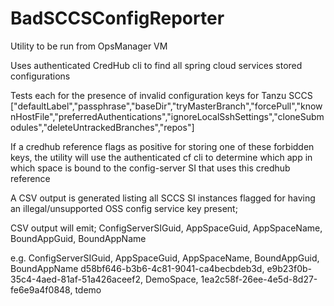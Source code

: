 # BadSCCSConfigReporter

Utility to be run from OpsManager VM

Uses authenticated CredHub cli to find all spring cloud services stored configurations

Tests each for the presence of invalid configuration keys for Tanzu SCCS 
["defaultLabel","passphrase","baseDir","tryMasterBranch","forcePull","knownHostFile","preferredAuthentications","ignoreLocalSshSettings","cloneSubmodules","deleteUntrackedBranches","repos"]

If a credhub reference flags as positive for storing one of these forbidden keys, the utility will use the authenticated cf cli to determine which app in which space is bound to the config-server SI that uses this credhub reference

A CSV output is generated listing all SCCS SI instances flagged for having an illegal/unsupported OSS config service key present;

CSV output will emit;
ConfigServerSIGuid, AppSpaceGuid, AppSpaceName, BoundAppGuid, BoundAppName

e.g.
ConfigServerSIGuid, AppSpaceGuid, AppSpaceName, BoundAppGuid, BoundAppName
d58bf646-b3b6-4c81-9041-ca4becbdeb3d, e9b23f0b-35c4-4aed-81af-51a426aceef2, DemoSpace, 1ea2c58f-26ee-4e5d-8d27-fe6e9a4f0848, tdemo
